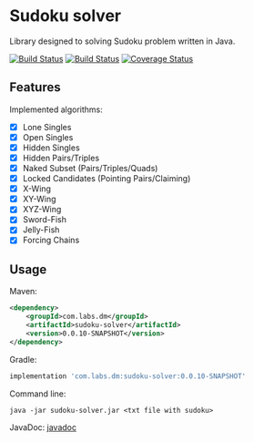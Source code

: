 # Sudoku solver

Library designed to solving Sudoku problem written in Java.

[![Build Status](https://travis-ci.org/danielmroczka/sudoku-solver.png?branch=master)](https://travis-ci.org/danielmroczka/sudoku-solver)
[![Build Status](https://dl.circleci.com/status-badge/img/gh/danielmroczka/sudoku-solver/tree/develop.svg?style=svg)](https://circleci.com/gh/danielmroczka/sudoku-solver)
[![Coverage Status](https://coveralls.io/repos/github/danielmroczka/sudoku-solver/badge.svg?branch=master)](https://coveralls.io/github/danielmroczka/sudoku-solver?branch=master)

## Features

Implemented algorithms:

- [x]  Lone Singles
- [x]  Open Singles
- [x]  Hidden Singles
- [x]  Hidden Pairs/Triples
- [x]  Naked Subset (Pairs/Triples/Quads)
- [x]  Locked Candidates (Pointing Pairs/Claiming)
- [x]  X-Wing
- [x]  XY-Wing
- [x]  XYZ-Wing
- [x]  Sword-Fish
- [x]  Jelly-Fish
- [x]  Forcing Chains

## Usage

Maven:

```xml
<dependency>
    <groupId>com.labs.dm</groupId>
    <artifactId>sudoku-solver</artifactId>
    <version>0.0.10-SNAPSHOT</version>
</dependency>
```

Gradle:

```groovy
implementation 'com.labs.dm:sudoku-solver:0.0.10-SNAPSHOT'
```

Command line:

```
java -jar sudoku-solver.jar <txt file with sudoku>
```

JavaDoc: [javadoc](http://danielmroczka.github.io/sudoku-solver/api/)
